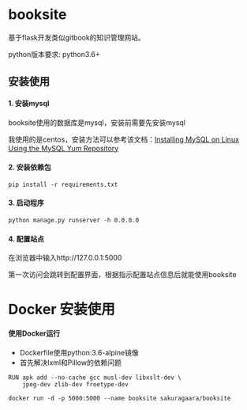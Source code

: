# booksite

基于flask开发类似gitbook的知识管理网站。

python版本要求: python3.6+

## 安装使用

#### 1. 安装mysql

booksite使用的数据库是mysql，安装前需要先安装mysql

我使用的是centos，安装方法可以参考该文档：[Installing MySQL on Linux Using the MySQL Yum Repository](https://dev.mysql.com/doc/refman/5.7/en/linux-installation-yum-repo.html)

#### 2. 安装依赖包

```
pip install -r requirements.txt
```

#### 3. 启动程序

```
python manage.py runserver -h 0.0.0.0
```

#### 4. 配置站点
在浏览器中输入http://127.0.0.1:5000


第一次访问会跳转到配置界面，根据指示配置站点信息后就能使用booksite



# Docker 安装使用
#### 使用Docker运行
- Dockerfile使用python:3.6-alpine镜像
- 首先解决lxml和Pillow的依赖问题
```
RUN apk add --no-cache gcc musl-dev libxslt-dev \
    jpeg-dev zlib-dev freetype-dev
```

```
docker run -d -p 5000:5000 --name booksite sakuragaara/booksite
```
